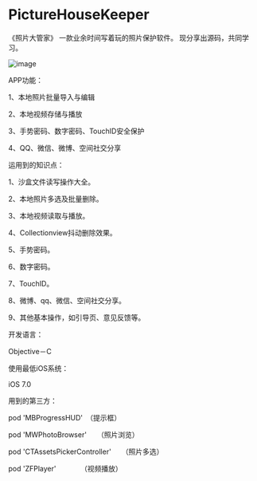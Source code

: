 # PictureHouseKeeper

《照片大管家》
一款业余时间写着玩的照片保护软件。
现分享出源码，共同学习。


 ![image](https://github.com/TangledHusky/PictureHouseKeeper/blob/master/Img/%E7%85%A7%E7%89%87%E7%AE%A1%E5%AE%B6.gif)

APP功能：

1、本地照片批量导入与编辑

2、本地视频存储与播放

3、手势密码、数字密码、TouchID安全保护

4、QQ、微信、微博、空间社交分享


运用到的知识点：

1、沙盒文件读写操作大全。

2、本地照片多选及批量删除。

3、本地视频读取与播放。

4、Collectionview抖动删除效果。

5、手势密码。

6、数字密码。

7、TouchID。

8、微博、qq、微信、空间社交分享。

9、其他基本操作，如引导页、意见反馈等。

 

开发语言：

Objective－C

 

使用最低iOS系统：

iOS 7.0

 

用到的第三方：

pod 'MBProgressHUD'　（提示框）　　　　　　　

pod 'MWPhotoBrowser'　　（照片浏览）

pod 'CTAssetsPickerController'　　（照片多选）

pod 'ZFPlayer'　　　　（视频播放）
